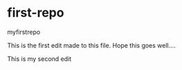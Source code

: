 # first-repo
myfirstrepo


This is the first edit made to this file.
Hope this goes well....


This is my second edit
